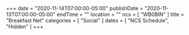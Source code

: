 +++
date = "2020-11-14T07:00:00-05:00"
publishDate = "2020-11-13T07:00:00-05:00"
endTime = ""
location = ""
ncs = [ "WB0BIN" ]
title = "Breakfast Net"
categories = [ "Social" ]
dates = [ "NCS Schedule", "Hidden" ]
+++
